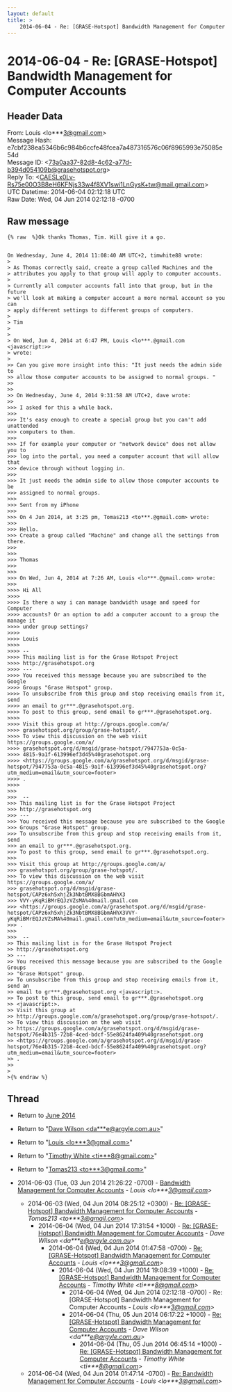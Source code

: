 ```yaml
---
layout: default
title: >
    2014-06-04 - Re: [GRASE-Hotspot] Bandwidth Management for Computer Accounts
---
```


# 2014-06-04 - Re: [GRASE-Hotspot] Bandwidth Management for Computer Accounts

## Header Data

From: Louis \<lo***3@gmail.com\><br>
Message Hash: e7cbf238ea5346b6c984b6ccfe48fcea7a487316576c06f8965993e75085e54d<br>
Message ID: \<73a0aa37-82d8-4c62-a77d-b394d054109b@grasehotspot.org\><br>
Reply To: \<CAESLx0Lv-Rs75e00O3B8eH6KFNjs33w4f8XV1swi1LnGysK+tw@mail.gmail.com\><br>
UTC Datetime: 2014-06-04 02:12:18 UTC<br>
Raw Date: Wed, 04 Jun 2014 02:12:18 -0700<br>

## Raw message

```
{% raw  %}Ok thanks Thomas, Tim. Will give it a go.


On Wednesday, June 4, 2014 11:08:40 AM UTC+2, timwhite88 wrote:
>
> As Thomas correctly said, create a group called Machines and the 
> attributes you apply to that group will apply to computer accounts.
>
> Currently all computer accounts fall into that group, but in the future 
> we'll look at making a computer account a more normal account so you can 
> apply different settings to different groups of computers.
>
> Tim
>
>
> On Wed, Jun 4, 2014 at 6:47 PM, Louis <lo***.@gmail.com <javascript:>> 
> wrote:
>
>> Can you give more insight into this: "It just needs the admin side to 
>> allow those computer accounts to be assigned to normal groups. "
>>
>>
>> On Wednesday, June 4, 2014 9:31:58 AM UTC+2, dave wrote:
>>
>>> I asked for this a while back.
>>>
>>> It's easy enough to create a special group but you can't add unattended 
>>> computers to them.
>>>
>>> If for example your computer or "network device" does not allow you to 
>>> log into the portal, you need a computer account that will allow that 
>>> device through without logging in.
>>>
>>> It just needs the admin side to allow those computer accounts to be 
>>> assigned to normal groups. 
>>>
>>> Sent from my iPhone
>>>
>>> On 4 Jun 2014, at 3:25 pm, Tomas213 <to***.@gmail.com> wrote:
>>>
>>> Hello.
>>> Create a group called "Machine" and change all the settings from there.
>>>
>>>
>>> Thomas
>>>
>>>
>>> On Wed, Jun 4, 2014 at 7:26 AM, Louis <lo***.@gmail.com> wrote:
>>>
>>>> Hi All
>>>>
>>>> Is there a way i can manage bandwidth usage and speed for Computer 
>>>> accounts? Or an option to add a computer account to a group the manage it 
>>>> under group settings?
>>>>
>>>> Louis
>>>>
>>>> -- 
>>>> This mailing list is for the Grase Hotspot Project 
>>>> http://grasehotspot.org
>>>> --- 
>>>> You received this message because you are subscribed to the Google 
>>>> Groups "Grase Hotspot" group.
>>>> To unsubscribe from this group and stop receiving emails from it, send 
>>>> an email to gr***.@grasehotspot.org.
>>>> To post to this group, send email to gr***.@grasehotspot.org.
>>>>
>>>> Visit this group at http://groups.google.com/a/
>>>> grasehotspot.org/group/grase-hotspot/.
>>>> To view this discussion on the web visit https://groups.google.com/a/
>>>> grasehotspot.org/d/msgid/grase-hotspot/7947753a-0c5a-
>>>> 4815-9a1f-613996ef3d45%40grasehotspot.org 
>>>> <https://groups.google.com/a/grasehotspot.org/d/msgid/grase-hotspot/7947753a-0c5a-4815-9a1f-613996ef3d45%40grasehotspot.org?utm_medium=email&utm_source=footer>
>>>> .
>>>>
>>>
>>>  -- 
>>> This mailing list is for the Grase Hotspot Project 
>>> http://grasehotspot.org
>>> --- 
>>> You received this message because you are subscribed to the Google 
>>> Groups "Grase Hotspot" group.
>>> To unsubscribe from this group and stop receiving emails from it, send 
>>> an email to gr***.@grasehotspot.org.
>>> To post to this group, send email to gr***.@grasehotspot.org.
>>>
>>> Visit this group at http://groups.google.com/a/
>>> grasehotspot.org/group/grase-hotspot/.
>>> To view this discussion on the web visit https://groups.google.com/a/
>>> grasehotspot.org/d/msgid/grase-hotspot/CAPz6xh5xhjZk3NbtBMX8BGbmAHhX3
>>> VVY-yKqRiBMrEQJzVZsMA%40mail.gmail.com 
>>> <https://groups.google.com/a/grasehotspot.org/d/msgid/grase-hotspot/CAPz6xh5xhjZk3NbtBMX8BGbmAHhX3VVY-yKqRiBMrEQJzVZsMA%40mail.gmail.com?utm_medium=email&utm_source=footer>
>>> .
>>>
>>>  -- 
>> This mailing list is for the Grase Hotspot Project 
>> http://grasehotspot.org
>> --- 
>> You received this message because you are subscribed to the Google Groups 
>> "Grase Hotspot" group.
>> To unsubscribe from this group and stop receiving emails from it, send an 
>> email to gr***.@grasehotspot.org <javascript:>.
>> To post to this group, send email to gr***.@grasehotspot.org 
>> <javascript:>.
>> Visit this group at 
>> http://groups.google.com/a/grasehotspot.org/group/grase-hotspot/.
>> To view this discussion on the web visit 
>> https://groups.google.com/a/grasehotspot.org/d/msgid/grase-hotspot/76e4b315-72b8-4ced-bdcf-55e8624fa409%40grasehotspot.org 
>> <https://groups.google.com/a/grasehotspot.org/d/msgid/grase-hotspot/76e4b315-72b8-4ced-bdcf-55e8624fa409%40grasehotspot.org?utm_medium=email&utm_source=footer>
>> .
>>
>
>{% endraw %}
```

## Thread

+ Return to [June 2014](/archive/2014/06)

+ Return to "[Dave Wilson <da***e<span>@</span>argyle.com.au>](/authors/da___e_at_argyle_com_au)"
+ Return to "[Louis <lo***3<span>@</span>gmail.com>](/authors/lo___3_at_gmail_com)"
+ Return to "[Timothy White <ti***8<span>@</span>gmail.com>](/authors/ti___8_at_gmail_com)"
+ Return to "[Tomas213 <to***3<span>@</span>gmail.com>](/authors/to___3_at_gmail_com)"

+ 2014-06-03 (Tue, 03 Jun 2014 21:26:22 -0700) - [Bandwidth Management for Computer Accounts](/archive/2014/06/d721f17caaa319b7250707609f88c8c5eac6a083482e1aba6e1b94c776248f6c) - _Louis \<lo***3@gmail.com\>_
  + 2014-06-03 (Wed, 04 Jun 2014 08:25:12 +0300) - [Re: [GRASE-Hotspot] Bandwidth Management for Computer Accounts](/archive/2014/06/996baa365b68f3fffe47a2976347d6de38f1dbc5bd660bbac0517a609985895c) - _Tomas213 \<to***3@gmail.com\>_
    + 2014-06-04 (Wed, 04 Jun 2014 17:31:54 +1000) - [Re: [GRASE-Hotspot] Bandwidth Management for Computer Accounts](/archive/2014/06/0a2389f28e4eb7443b9eb083ae9c8ac29c286f5a76ac12e2eb11a3f731b3da8a) - _Dave Wilson \<da***e@argyle.com.au\>_
      + 2014-06-04 (Wed, 04 Jun 2014 01:47:58 -0700) - [Re: [GRASE-Hotspot] Bandwidth Management for Computer Accounts](/archive/2014/06/1a89ca52cc9896669ea17481904b5126ec68f80d98fb22afc27c91242f518910) - _Louis \<lo***3@gmail.com\>_
        + 2014-06-04 (Wed, 04 Jun 2014 19:08:39 +1000) - [Re: [GRASE-Hotspot] Bandwidth Management for Computer Accounts](/archive/2014/06/d720efa12b7f1058b16690e85d21147407d11137e6835e5e2926f8e99c291442) - _Timothy White \<ti***8@gmail.com\>_
          + 2014-06-04 (Wed, 04 Jun 2014 02:12:18 -0700) - Re: [GRASE-Hotspot] Bandwidth Management for Computer Accounts - _Louis \<lo***3@gmail.com\>_
          + 2014-06-04 (Thu, 05 Jun 2014 06:17:22 +1000) - [Re: [GRASE-Hotspot] Bandwidth Management for Computer Accounts](/archive/2014/06/6a3ec155c92949a5c45edf3b21dc22d70173c45e9cffadcd53635c38a31b70c0) - _Dave Wilson \<da***e@argyle.com.au\>_
            + 2014-06-04 (Thu, 05 Jun 2014 06:45:14 +1000) - [Re: [GRASE-Hotspot] Bandwidth Management for Computer Accounts](/archive/2014/06/472c91b874d7e178a4384d98fd3db1a222df746196049d801a581f55581b8c94) - _Timothy White \<ti***8@gmail.com\>_
  + 2014-06-04 (Wed, 04 Jun 2014 01:47:14 -0700) - [Re: Bandwidth Management for Computer Accounts](/archive/2014/06/036445662382e46c64f47959dd8487a0a8f660de6eb95f866989b7091df11c25) - _Louis \<lo***3@gmail.com\>_

